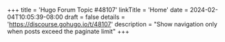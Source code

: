 +++
title = 'Hugo Forum Topic #48107'
linkTitle = 'Home'
date = 2024-02-04T10:05:39-08:00
draft = false
details = 'https://discourse.gohugo.io/t/48107'
description = "Show navigation only when posts exceed the paginate limit"
+++
